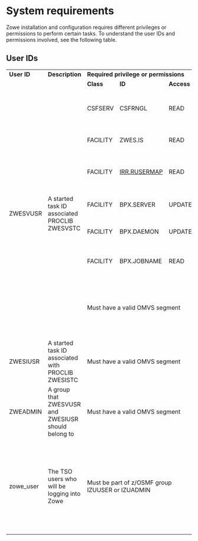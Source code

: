 # System requirements

Zowe installation and configuration requires different privileges or permissions to perform certain tasks. To understand the user IDs and permissions involved, see the following table.

## User IDs

<table>
<!--header1--> 
  <tr>
    <td>
      <b>User ID</b>
    </td>
    <td>
      <b>Description</b> 
    </td>
    <td colspan="6">
      <b>Required privilege or permissions</b>
    </td>
  </tr>
  <!--header2--> 
  <tr>
    <td colspan="2">
    </td>
    <td>
      <b>Class</b>
    </td>
    <td>
      <b>ID</b>
    </td>
    <td>
      <b>Access</b>
    </td>
    <td>
      <b>Reason</b>
    </td>
  </tr>
  <!--row1-->  
  <tr>
    <td rowspan="7">
      ZWESVUSR
    </td>
    <td rowspan="7">
     A started task ID associated PROCLIB ZWESVSTC
    </td>
    <td>
      CSFSERV
    </td>
    <td>
      CSFRNGL
    </td>
    <td>
      READ
    </td>
    <td>
      For generating symmetrics keys using ICSF for Zowe Desktop cookies
    </td>
  </tr>
<!--row2-->  
  <tr>
    <td>
     FACILITY
    </td>
    <td>
      ZWES.IS
    </td>
    <td>
      READ
    </td>
    <td>
      To access the Zowe ZIS cross memory server
    </td>
  </tr>
  <!--row3-->  
  <tr>
    <td>
     FACILITY
    </td>
    <td>
     <a href="./configure-zos-system.html#configure-main-zowe-server-to-use-identity-mapping">IRR.RUSERMAP</a>
    </td>
    <td>
      READ
    </td>
    <td>
      For API Mediation Layer to map an X.509 client certificate to a z/OS identify
    </td>
  </tr>
  <!--row4-->  
  <tr>
    <td>
     FACILITY
    </td>
    <td>
     BPX.SERVER
    </td>
    <td>
      UPDATE
    </td>
    <td rowspan="2">
      To allow Zowe Desktop ZLUX server to run API requests on behalf of the requester's TSO user ID
    </td>
  </tr>
  <!--row5-->  
  <tr>
    <td>
     FACILITY
    </td>
    <td>
     BPX.DAEMON
    </td>
    <td>
      UPDATE
    </td>
  </tr>
  <!--row6-->  
  <tr>
    <td>
     FACILITY
    </td>
    <td>
     BPX.JOBNAME
    </td>
    <td>
      READ
    </td>
    <td>
      Allows z/OS address spaces to be renamed for identification
    </td>
  </tr>
  <!--row7-->  
  <tr>
    <td colspan="3">
     Must have a valid OMVS segment
    </td>
    <td>
     Allows creation of a Unix System Services shell to run the Zowe Desktop ZLUX and Zowe API Mediation Layer servers
    </td>
  </tr>
  <tr>
    <td>
     ZWESIUSR
    </td>
    <td>
     A started task ID associated with PROCLIB ZWESISTC
    </td>
    <td colspan="3">
     Must have a valid OMVS segment
    </td>
    <td>
    Allows access to the Unix System Services file system
    </td>
  </tr>
  <!--row8-->
  <tr>
    <td>
     ZWEADMIN
    </td>
    <td>
     A group that ZWESVUSR and ZWESIUSR should belong to
    </td>
    <td colspan="3">
     Must have a valid OMVS segment
    </td>
    <td>
    Allows access to Unix System Services
    </td>
  </tr>
  <!--row9-->
  <tr>
    <td>
     zowe_user
    </td>
    <td>
     The TSO users who will be logging into Zowe
    </td>
    <td colspan="3">
     Must be part of z/OSMF group IZUUSER or IZUADMIN
    </td>
    <td>
    <ul>
    <li>Needed if z/OSMF is being used for authentication.</li>
    <li>Needed for REST APIs used by the Zowe desktop MVS, USS and JES Explorer apps</li>
    </ul>
    </td>
  </tr>
</table>


